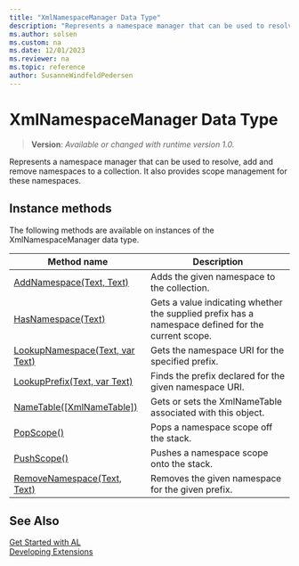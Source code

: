 ```yaml
---
title: "XmlNamespaceManager Data Type"
description: "Represents a namespace manager that can be used to resolve, add and remove namespaces to a collection."
ms.author: solsen
ms.custom: na
ms.date: 12/01/2023
ms.reviewer: na
ms.topic: reference
author: SusanneWindfeldPedersen
---
```

[//]: # (START>DO_NOT_EDIT)
[//]: # (IMPORTANT:Do not edit any of the content between here and the END>DO_NOT_EDIT.)
[//]: # (Any modifications should be made in the .xml files in the ModernDev repo.)
# XmlNamespaceManager Data Type
> **Version**: _Available or changed with runtime version 1.0._

Represents a namespace manager that can be used to resolve, add and remove namespaces to a collection. It also provides scope management for these namespaces.



## Instance methods
The following methods are available on instances of the XmlNamespaceManager data type.

|Method name|Description|
|-----------|-----------|
|[AddNamespace(Text, Text)](xmlnamespacemanager-addnamespace-method.md)|Adds the given namespace to the collection.|
|[HasNamespace(Text)](xmlnamespacemanager-hasnamespace-method.md)|Gets a value indicating whether the supplied prefix has a namespace defined for the current scope.|
|[LookupNamespace(Text, var Text)](xmlnamespacemanager-lookupnamespace-method.md)|Gets the namespace URI for the specified prefix.|
|[LookupPrefix(Text, var Text)](xmlnamespacemanager-lookupprefix-method.md)|Finds the prefix declared for the given namespace URI.|
|[NameTable([XmlNameTable])](xmlnamespacemanager-nametable-method.md)|Gets or sets the XmlNameTable associated with this object.|
|[PopScope()](xmlnamespacemanager-popscope-method.md)|Pops a namespace scope off the stack.|
|[PushScope()](xmlnamespacemanager-pushscope-method.md)|Pushes a namespace scope onto the stack.|
|[RemoveNamespace(Text, Text)](xmlnamespacemanager-removenamespace-method.md)|Removes the given namespace for the given prefix.|

[//]: # (IMPORTANT: END>DO_NOT_EDIT)
## See Also
[Get Started with AL](../../devenv-get-started.md)  
[Developing Extensions](../../devenv-dev-overview.md)  